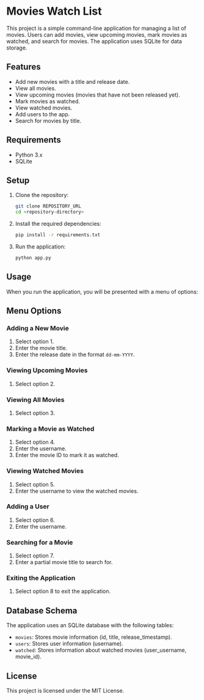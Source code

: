 # Movies Watch List

This project is a simple command-line application for managing a list of movies. Users can add movies, view upcoming movies, mark movies as watched, and search for movies. The application uses SQLite for data storage.

## Features

- Add new movies with a title and release date.
- View all movies.
- View upcoming movies (movies that have not been released yet).
- Mark movies as watched.
- View watched movies.
- Add users to the app.
- Search for movies by title.

## Requirements

- Python 3.x
- SQLite
## Setup

1. Clone the repository:
    ```sh
    git clone REPOSITORY_URL
    cd <repository-directory>
    ```
2. Install the required dependencies:
    ```sh
    pip install -r requirements.txt
    ```
3. Run the application:
    ```sh
    python app.py
    ```

## Usage

When you run the application, you will be presented with a menu of options:

## Menu Options

### Adding a New Movie

1. Select option 1.
2. Enter the movie title.
3. Enter the release date in the format `dd-mm-YYYY`.

### Viewing Upcoming Movies

1. Select option 2.

### Viewing All Movies

1. Select option 3.

### Marking a Movie as Watched

1. Select option 4.
2. Enter the username.
3. Enter the movie ID to mark it as watched.

### Viewing Watched Movies

1. Select option 5.
2. Enter the username to view the watched movies.

### Adding a User

1. Select option 6.
2. Enter the username.

### Searching for a Movie

1. Select option 7.
2. Enter a partial movie title to search for.

### Exiting the Application

1. Select option 8 to exit the application.

## Database Schema

The application uses an SQLite database with the following tables:

- `movies`: Stores movie information (id, title, release_timestamp).
- `users`: Stores user information (username).
- `watched`: Stores information about watched movies (user_username, movie_id).

## License

This project is licensed under the MIT License.
